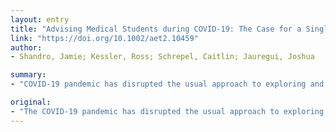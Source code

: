 ```yaml
---
layout: entry
title: "Advising Medical Students during COVID-19: The Case for a Single Emergency Medicine Rotation for All"
link: "https://doi.org/10.1002/aet2.10459"
author:
- Shandro, Jamie; Kessler, Ross; Schrepel, Caitlin; Jauregui, Joshua

summary:
- "COVID-19 pandemic has disrupted the usual approach to exploring and applying into emergency medicine (EM) for medical students. Many medical schools removed medical students from clerkships and postponed hosting visiting medical students indefinitely. A clear majority of respondents pulled their students from clinical rotations and halting visiting student rotations. The American Association of Medical Colleges issued guidance strongly suggesting that medical students be removed from direct patient care."

original:
- "The COVID-19 pandemic has disrupted the usual approach to exploring and applying into emergency medicine (EM) for medical students. On March 17th, 2020, the American Association of Medical Colleges issued guidance strongly suggesting that medical students be removed from direct patient care. Many medical schools removed medical students from clerkships and postponed hosting visiting medical students indefinitely. An informal query of EM clerkship directors on the Clerkship Directors in Emergency Medicine (CDEM) list-serve confirmed this trend in EM, with a clear majority of respondents pulling their students from clinical rotations and halting visiting student rotations."
---
```


